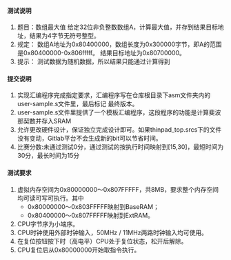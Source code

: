 #### 测试说明

1. 题目：数组最大值 给定32位非负整数数组A，计算最大值，并存到结果目标地址，结果为4字节无符号整型。
2. 规定： 数组A地址为0x80400000，数组长度为0x300000字节，即A的范围是0x80400000-0x806fffff。 结果目标地址为0x80700000。
3. 提示： 测试数据为随机数据，所以结果只能通过计算得到

#### 提交说明

1. 实现汇编程序完成指定要求，汇编程序写在仓库根目录下asm文件夹内的user-sample.s文件里，最后标记 最终版本。
2. user-sample.s文件里提供了一个模板汇编程序，这段程序的功能是计算斐波那契数并存入SRAM
3. 允许更改硬件设计，保证独立完成设计即可。如果thinpad_top.srcs下的文件没有变动，Gitlab平台不会生成新的bit可以节省时间。
4. 比赛分数:未通过测试0分，通过测试的按执行时间映射到[15,30]，最短时间为30分，最长时间为15分

#### 测试要求

1. 虚拟内存空间为0x80000000～0x807FFFFF，共8MB，要求整个内存空间均可读可写可执行。其中
   - 0x80000000～0x803FFFFF映射到BaseRAM；
   - 0x80400000～0x807FFFFF映射到ExtRAM。
2. CPU字节序为小端序。
3. CPU时钟使用外部时钟输入，50MHz / 11MHz两路时钟输入均可使用。
4. 在复位按钮按下时（高电平）CPU处于复位状态，松开后解除。
5. CPU复位后从0x80000000开始取指令执行。